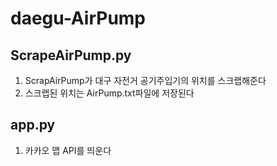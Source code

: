 # daegu-AirPump


## ScrapeAirPump.py
1. ScrapAirPump가 대구 자전거 공기주입기의 위치를 스크랩해준다
2. 스크랩된 위치는 AirPump.txt파일에 저장된다

## app.py
1. 카카오 맵 API를 띄운다
